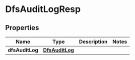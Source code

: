 # DfsAuditLogResp

## Properties
Name | Type | Description | Notes
------------ | ------------- | ------------- | -------------
**dfsAuditLog** | [**DfsAuditLog**](DfsAuditLog.md) |  | 
